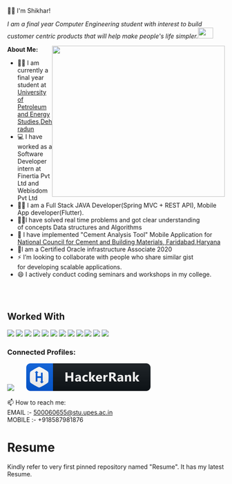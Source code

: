 🙋‍♂️ I'm Shikhar!

<p>
 <em>
    I am a final year Computer Engineering student with interest to build customer centric products that will help make people's life simpler.<img src="https://raw.githubusercontent.com/TheDudeThatCode/TheDudeThatCode/master/Assets/Developer.gif" width=35 height=25>  
 </em>
  </p>
  
  <img height="350" width="400" align="right" src="https://cdn.dribbble.com/users/926537/screenshots/4502924/python-2.gif" />
<b>About Me:</b>

- 👨‍🎓 I am currently a final year student at <a href="https://pict.edu/">University of Petroleum and Energy Studies,Dehradun</a>
- 💻 I have worked as a Software Developer intern at Finertia Pvt Ltd and Webisdom Pvt Ltd 
- 👨‍💻 I am a Full Stack JAVA Developer(Spring MVC + REST API), Mobile App developer(Flutter).
- 👨‍💻I have solved real time problems and got clear understanding <br>of concepts Data structures and Algorithms
- 💼 I have implemented "Cement Analysis Tool" Mobile Application for <br> <a href="https://www.ncbindia.com/">National Council for Cement and Building Materials, Faridabad,Haryana</a>
- 💼I am a Certified Oracle infrastructure Associate 2020
- ⚡ I’m looking to collaborate  with people who share similar gist <br> for developing scalable applications.
- 😄 I actively conduct coding seminars and workshops in my college.

 
 <br><br>
## Worked With

<p>
<!--Spring-->
<code><img height="40" src="https://img.shields.io/badge/spring%20-%236DB33F.svg?&style=for-the-badge&logo=spring&logoColor=white" /></code>
 <!--Android-->
<code><img height="40" src="https://img.shields.io/badge/Android-3DDC84?logo=android&logoColor=white&style=for-the-badge" /></code>
 <!--Flutter-->
<code><img height="40" src="https://img.shields.io/badge/Flutter%20-%2302569B.svg?&style=for-the-badge&logo=Flutter&logoColor=white" /></code>
<!--Dart-->
<code><img height="40" src="https://img.shields.io/badge/dart-%230175C2.svg?&style=for-the-badge&logo=dart&logoColor=white" /></code>
<!--AWS-->
<code><img height="40" src="https://img.shields.io/badge/AWS%20-%23FF9900.svg?&style=for-the-badge&logo=amazon-aws&logoColor=white" /></code>
<!--Docker-->
<code><img height="40" src="https://img.shields.io/badge/docker%20-%230db7ed.svg?&style=for-the-badge&logo=docker&logoColor=white" /></code>
<!--Apache tomcat-->
<code><img height="40" src="https://img.shields.io/badge/apache%20-%23D42029.svg?&style=for-the-badge&logo=apache&logoColor=white" /></code>
<!--MYSQL-->
<code><img height="40" src="https://img.shields.io/badge/mysql-%2300f.svg?&style=for-the-badge&logo=mysql&logoColor=white" /></code>
<!--Oracle-->
<code><img height="40" src="https://img.shields.io/badge/oracle%20-%23F00000.svg?&style=for-the-badge&logo=oracle&logoColor=white" /></code>
<!--Java-->
<code><img height="40" src="https://img.shields.io/badge/java-%23ED8B00.svg?&style=for-the-badge&logo=java&logoColor=white" /></code>
<!--C-->
<code><img height="40" src="https://img.shields.io/badge/c%20-%2300599C.svg?&style=for-the-badge&logo=c&logoColor=white" /></code>
<!--PHP-->
<code><img height="40" src="https://img.shields.io/badge/php-%23777BB4.svg?&style=for-the-badge&logo=php&logoColor=white" /></code>
</p>



### Connected Profiles:
<p>
<a href="https://www.linkedin.com/in/shikhar-varshney-b72638145/"><img src="https://img.shields.io/badge/linkedin-%230077B5.svg?&style=for-the-badge&logo=linkedin&logoColor=white" /></a> &nbsp; &nbsp; &nbsp; <a href="https://www.hackerrank.com/Shikhar_8?hr_r=1"><img src="https://github.com/MikeCodesDotNET/ColoredBadges/blob/master/svg/dev/services/hackerrank.svg" /></a> 
 </p>

📫 How to reach me:<br> EMAIL :- 500060655@stu.upes.ac.in<br>
                    MOBILE :- +918587981876
 # Resume 
 Kindly refer to very first pinned repository named "Resume". It has my latest Resume.
 


<!-- - 💬 Ask me about ...- - 😄 Pronouns: ... - ⚡ Fun fact: ... -->
<!-- -->
